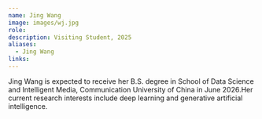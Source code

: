 ```yaml
---
name: Jing Wang
image: images/wj.jpg
role: 
description: Visiting Student, 2025
aliases:
  - Jing Wang
links:
---
```

Jing Wang is expected to receive her B.S. degree in School of Data Science and Intelligent Media, Communication University of China  in June 2026.Her current research interests include deep learning and generative artificial intelligence.
